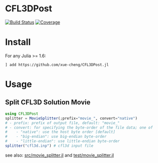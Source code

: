 # CFL3DPost

[![Build Status](https://github.com/xue-cheng/CFL3DPost.jl/actions/workflows/CI.yml/badge.svg?branch=master)](https://github.com/xue-cheng/CFL3DPost.jl/actions/workflows/CI.yml?query=branch%3Amaster)
[![Coverage](https://coveralls.io/repos/github/xue-cheng/CFL3DPost.jl/badge.svg?branch=master)](https://coveralls.io/github/xue-cheng/CFL3DPost.jl?branch=master)

# Install
For any Julia >= 1.6:
```
] add https://github.com/xue-cheng/CFL3DPost.jl
```
# Usage
## Split CFL3D Solution Movie
```julia
using CFL3DPost
splitter = MovieSplitter(;prefix="movie_", convert="native") 
# - prefix: prefix of output file, default: "movie_"
# - convert: for specifying the byte-order of the file data; one of
#    - "native": use the host byte order [default]
#    - "big-endian": use big-endian byte-order
#    - "little-endian": use little-endian byte-order
splitter("cfl3d.inp") # cfl3d input file
```
see also: [src/movie_splitter.jl](src/movie_splitter.jl) and [test/movie_splitter.jl](test/movie_splitter.jl)